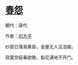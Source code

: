 # [春怨](http://so.gushiwen.org/view_12999.aspx)

朝代：唐代

作者：[刘方平](http://so.gushiwen.org/author_506.aspx)

纱窗日落渐黄昏，金屋无人见泪痕。 

寂寞空庭春欲晚，梨花满地不开门。

